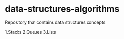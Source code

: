 # data-structures-algorithms

Repository that contains data structures concepts.

1.Stacks
2.Queues
3.Lists
